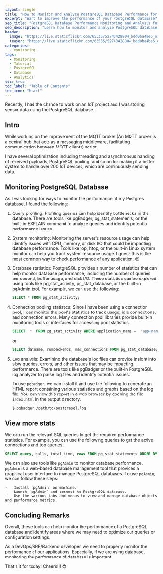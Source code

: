 ```yaml
---
layout: single
title: "How to Monitor and Analyze PostgreSQL Database Performance for our Applications"
excerpt: "Want to improve the performance of your PostgreSQL database? In this post, I will discuss how to monitor and analyze the performance of your PostgreSQL database, including key metrics to track and tools to help you identify and solve performance issues."
seo_title: "PostgreSQL Database Performance Monitoring and Analysis for Applications"
seo_description: "Learn how to monitor and analyze PostgreSQL database performance to improve your application's performance. Discover key performance metrics to track and tools to help you identify and solve issues."
header:
  image: "https://live.staticflickr.com/65535/52743428804_bdd0ba4be6_o.png"
  teaser: "https://live.staticflickr.com/65535/52743428804_bdd0ba4be6_o.png"
categories:
  - Monitoring
tags:
  - Monitoring
  - Tutorial
  - PostgreSQL
  - Database
  - Analytics
toc: true
toc_label: "Table of Contents"
toc_icon: "heart"
---
```




Recently, I had the chance to work on an IoT project and I was storing sensor data using the PostgreSQL database.

## Intro
While working on the improvement of the MQTT broker (An MQTT broker is a central hub that acts as a messaging middleware, facilitating communication between MQTT clients) script. 

I have several optimization including threading and asynchronous handling of received payloads, PostgreSQL pooling, and so on for making it a better system to handle over 200 IoT devices, which are continuously sending data.

## Monitoring PostgreSQL Database 
As I was looking for ways to monitor the performance of my Postgres database, I found the following:

1.  Query profiling: Profiling queries can help identify bottlenecks in the database. There are tools like pgBadger, pg_stat_statements, or the built-in EXPLAIN command to analyze queries and identify potential performance issues.
    
2.  System monitoring: Monitoring the server's resource usage can help identify issues with CPU, memory, or disk I/O that could be impacting database performance. Tools like top, htop, or the built-in Linux system monitor can help you track system resource usage. I guess this is the most common way to check performance of any application. :wink:
    
3.  Database statistics: PostgreSQL provides a number of statistics that can help monitor database performance, including the number of queries per second, buffer usage, and disk I/O. These statistics can be explored using tools like pg_stat_activity, pg_stat_database, or the built-in pgAdmin tool. For example, we can use the following:

	```sql
	SELECT * FROM pg_stat_activity;
	```
    
4.  Connection pooling statistics: Since I have been using a connection pool, I can monitor the pool's statistics to track usage, idle connections, and connection errors. Many connection pool libraries provide built-in monitoring tools or interfaces for accessing pool statistics.

	```sql
	SELECT  *  FROM pg_stat_activity WHERE application_name =  'app-name-that-uses-pool';
	```
	or 
	```sql
	SELECT datname, numbackends, max_connections FROM pg_stat_database;
	```
    
5.  Log analysis: Examining the database's log files can provide insight into slow queries, errors, and other issues that may be impacting performance. There are tools like pgBadger or the built-in PostgreSQL log analyzer to parse log files and identify potential issues.

	To use `pgbadger`, we can install it and use the following to generate an HTML report containing various statistics and graphs based on the log file. You can view this report in a web browser by opening the file `index.html` in the output directory.

	```bash
	$ pgbadger /path/to/postgresql.log
	```

## View more stats
We can run the relevant SQL queries to get the required performance statistics. For example, you can use the following queries to get the active connections and top queries:
    
```sql
SELECT query, calls, total_time, rows FROM pg_stat_statements ORDER BY total_time DESC LIMIT 10;
``` 
    
We can also use tools like `pgAdmin` to monitor database performance. `pgAdmin` is a web-based database management tool that provides a graphical user interface to manage PostgreSQL databases. To use `pgAdmin`, we can follow these steps:
    
    -   Install `pgAdmin` on machine.
    -   Launch `pgAdmin` and connect to PostgreSQL database.
    -   Use the various tabs and menus to view and manage database objects and performance metrics.


## Concluding Remarks
Overall, these tools can help monitor the performance of a PostgreSQL database and identify areas where we may need to optimize our queries or configuration settings.

As a DevOps/SRE/Backend developer, we need to properly monitor the performance of our applications. Especially, if we are using database, monitoring the performance of database is important.

That's it for today! Cheers!!! 😎
<!--stackedit_data:
eyJoaXN0b3J5IjpbNjM4ODE5MDk1LC0xMzgzNzQ3MzQsLTEyNT
gxODI3MV19
-->